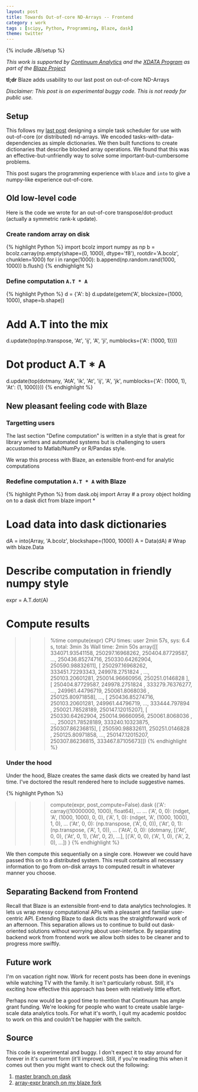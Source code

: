 ```yaml
---
layout: post
title: Towards Out-of-core ND-Arrays -- Frontend
category : work
tags : [scipy, Python, Programming, Blaze, dask]
theme: twitter
---
```

{% include JB/setup %}

*This work is supported by [Continuum Analytics](http://continuum.io)
and the [XDATA Program](http://www.darpa.mil/program/XDATA)
as part of the [Blaze Project](http://blaze.pydata.org)*

**tl;dr** Blaze adds usability to our last post on out-of-core ND-Arrays

*Disclaimer: This post is on experimental buggy code.  This is not ready for public
use.*

Setup
-----

This follows my [last
post](http://matthewrocklin.com/blog/work/2014/12/27/Towards-OOC/) designing a simple
task scheduler for use with out-of-core (or distributed) nd-arrays.  We
encoded tasks-with-data-dependencies as simple dictionaries.  We then
built functions to create dictionaries that describe blocked array operations.
We found that this was an effective-but-unfriendly way to solve some
important-but-cumbersome problems.

This post sugars the programming experience with `blaze` and `into` to give a
numpy-like experience out-of-core.


## Old low-level code

Here is the code we wrote for an
out-of-core transpose/dot-product (actually a symmetric rank-k update).

### Create random array on disk

{% highlight Python %}
import bcolz
import numpy as np
b = bcolz.carray(np.empty(shape=(0, 1000), dtype='f8'),
                 rootdir='A.bcolz', chunklen=1000)
for i in range(1000):
    b.append(np.random.rand(1000, 1000))
b.flush()
{% endhighlight %}

### Define computation `A.T * A`

{% highlight Python %}
d = {'A': b}
d.update(getem('A', blocksize=(1000, 1000), shape=b.shape))

# Add A.T into the mix
d.update(top(np.transpose, 'At', 'ij', 'A', 'ji', numblocks={'A': (1000, 1)}))

# Dot product A.T * A
d.update(top(dotmany, 'AtA', 'ik', 'At', 'ij', 'A', 'jk',
         numblocks={'A': (1000, 1), 'At': (1, 1000)}))
{% endhighlight %}

## New pleasant feeling code with Blaze

### Targetting users

The last section "Define computation" is written in a style that is great for
library writers and automated systems but is challenging to users
accustomed to Matlab/NumPy or R/Pandas style.

We wrap this process with Blaze, an extensible front-end for analytic
computations


### Redefine computation `A.T * A` with Blaze

{% highlight Python %}
from dask.obj import Array  # a proxy object holding on to a dask dict
from blaze import *

# Load data into dask dictionaries
dA = into(Array, 'A.bcolz', blockshape=(1000, 1000))
A = Data(dA)  # Wrap with blaze.Data

# Describe computation in friendly numpy style
expr = A.T.dot(A)

# Compute results
>>> %time compute(expr)
CPU times: user 2min 57s, sys: 6.4 s, total: 3min 3s
Wall time: 2min 50s
array([[ 334071.93541158,  250297.16968262,  250404.87729587, ...,
         250436.85274716,  250330.64262904,  250590.98832611],
       [ 250297.16968262,  333451.72293343,  249978.2751824 , ...,
         250103.20601281,  250014.96660956,  250251.0146828 ],
       [ 250404.87729587,  249978.2751824 ,  333279.76376277, ...,
         249961.44796719,  250061.8068036 ,  250125.80971858],
       ...,
       [ 250436.85274716,  250103.20601281,  249961.44796719, ...,
         333444.797894  ,  250021.78528189,  250147.12015207],
       [ 250330.64262904,  250014.96660956,  250061.8068036 , ...,
         250021.78528189,  333240.10323875,  250307.86236815],
       [ 250590.98832611,  250251.0146828 ,  250125.80971858, ...,
         250147.12015207,  250307.86236815,  333467.87105673]])
{% endhighlight %}


### Under the hood

Under the hood, Blaze creates the same dask dicts we created by hand last time.
I've doctored the result rendered here to include suggestive names.

{% highlight Python %}
>>> compute(expr, post_compute=False).dask
{('A': carray((10000000, 1000), float64), ...
 ...
 ('A', 0, 0): (ndget, 'A', (1000, 1000), 0, 0),
 ('A', 1, 0): (ndget, 'A', (1000, 1000), 1, 0),
 ...
 ('At', 0, 0): (np.transpose, ('A', 0, 0)),
 ('At', 0, 1): (np.transpose, ('A', 1, 0)),
 ...
 ('AtA', 0, 0): (dotmany, [('At', 0, 0), ('At', 0, 1), ('At', 0, 2), ...],
                          [('A', 0, 0),  ('A', 1, 0),  ('A', 2, 0), ...])
}
{% endhighlight %}

We then compute this sequentially on a single core.  However we could have
passed this on to a distributed system.  This result contains all necessary
information to go from on-disk arrays to computed result in whatever manner you
choose.


Separating Backend from Frontend
--------------------------------

Recall that Blaze is an extensible front-end to data analytics technologies.
It lets us wrap messy computational APIs with a pleasant and familiar
user-centric API.  Extending Blaze to dask dicts was the straightforward work
of an afternoon.  This separation allows us to continue to build out
dask-oriented solutions without worrying about user-interface.  By separating
backend work from frontend work we allow both sides to be cleaner and to
progress more swiftly.


Future work
-----------

I'm on vacation right now.  Work for recent posts has been done in evenings
while watching TV with the family.  It isn't particularly robust.  Still, it's
exciting how effective this approach has been with relatively little effort.

Perhaps now would be a good time to mention that Continuum has ample grant
funding.  We're looking for people who want to create usable large-scale data
analytics tools.  For what it's worth, I quit my academic postdoc to work on
this and couldn't be happier with the switch.


Source
------

This code is experimental and buggy.  I don't expect it to stay around for
forever in it's current form (it'll improve).  Still, if you're reading this
when it comes out then you might want to check out the following:

1.  [master branch on dask](https://github.com/mrocklin/dask)
2.  [array-expr branch on my blaze fork](https://github.com/mrocklin/blaze/tree/array-expr)
